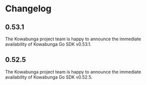 # Changelog

## 0.53.1

The Kowabunga project team is happy to announce the immediate availability of Kowabunga Go SDK v0.53.1.

## 0.52.5

The Kowabunga project team is happy to announce the immediate availability of Kowabunga Go SDK v0.52.5.
